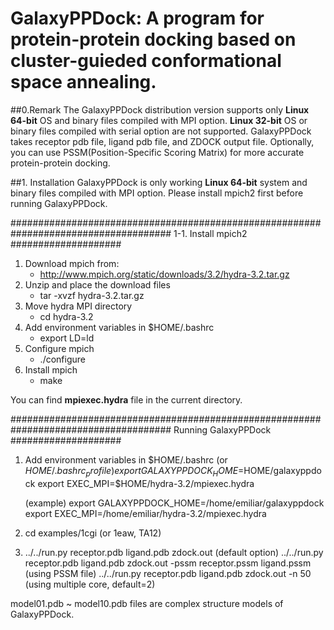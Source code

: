 # GalaxyPPDock: A program for protein-protein docking based on cluster-guieded conformational space annealing.

##0.Remark
The GalaxyPPDock distribution version supports only **Linux 64-bit** OS and binary files compiled with MPI option.
**Linux 32-bit** OS or binary files compiled with serial option are not supported.
GalaxyPPDock takes receptor pdb file, ligand pdb file, and ZDOCK output file.
Optionally, you can use PSSM(Position-Specific Scoring Matrix) for more accurate protein-protein docking.

##1. Installation
GalaxyPPDock is only working **Linux 64-bit** system and binary files compiled with MPI option.
Please install mpich2 first before running GalaxyPPDock.

#####################################################################################
1-1. Install mpich2
####################
1. Download mpich from:
   * http://www.mpich.org/static/downloads/3.2/hydra-3.2.tar.gz
2. Unzip and place the download files
   * tar -xvzf hydra-3.2.tar.gz
3. Move hydra MPI directory
   * cd hydra-3.2
4. Add environment variables in $HOME/.bashrc
   * export LD=ld
5. Configure mpich
   * ./configure
6. Install mpich
   * make

You can find **mpiexec.hydra** file in the current directory.

#####################################################################################
Running GalaxyPPDock
####################
1. Add environment variables in $HOME/.bashrc (or $HOME/.bashrc_profile)
    export GALAXYPPDOCK_HOME=$HOME/galaxyppdock
    export EXEC_MPI=$HOME/hydra-3.2/mpiexec.hydra

    (example)
    export GALAXYPPDOCK_HOME=/home/emiliar/galaxyppdock
    export EXEC_MPI=/home/emiliar/hydra-3.2/mpiexec.hydra

2. cd examples/1cgi (or 1eaw, TA12)
3. ../../run.py receptor.pdb ligand.pdb zdock.out (default option)
   ../../run.py receptor.pdb ligand.pdb zdock.out -pssm receptor.pssm ligand.pssm (using PSSM file)
   ../../run.py receptor.pdb ligand.pdb zdock.out -n 50 (using multiple core, default=2)

model01.pdb ~ model10.pdb files are complex structure models of GalaxyPPDock.

